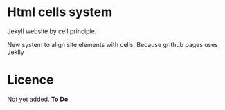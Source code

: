 # Html cells system

Jekyll website by cell principle. 

 New system to align site elements with cells.
 Because grithub pages uses Jeklly



 # Licence
 
 Not yet added. __To Do__
